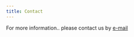 ```yaml
---
title: Contact
---
```


For more information.. please contact us by [e-mail](mailto:info@silvain.org)
